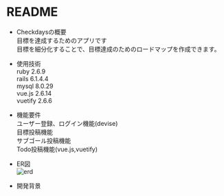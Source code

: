 # README

* Checkdaysの概要</br>
目標を達成するためのアプリです</br>
目標を細分化することで、目標達成のためのロードマップを作成できます。</br>

* 使用技術</br>
ruby  2.6.9</br>
rails 6.1.4.4</br>
mysql 8.0.29 </br>
vue.js  2.6.14</br>
vuetify 2.6.6</br>

* 機能要件</br>
ユーザー登録、ログイン機能(devise)</br>
目標投稿機能</br>
サブゴール投稿機能</br>
Todo投稿機能(vue.js,vuetify)</br>

* ER図</br>
![erd](https://user-images.githubusercontent.com/51045178/177148356-ae0b0a67-eaf9-4353-aa14-8e334e6755c6.png)

[](インフラ構成図)

* 開発背景
